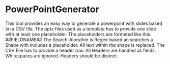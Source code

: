 # PowerPointGenerator

This tool provides an easy way to generate a powerpoint with slides based on a CSV file.
The pptx files used as a template has to provide one slide with at least one placeholder.
The placeholders are formated like this: ##FIELDNAME##
The Search-Alorythm is Regex-based an searches a Shape with includes a placeholder. All text within the shape is replaced.
The CSV File has to provide a header row. All Headers are handled as fields. Whitespaces are ignored.
Headers should be distinct. 